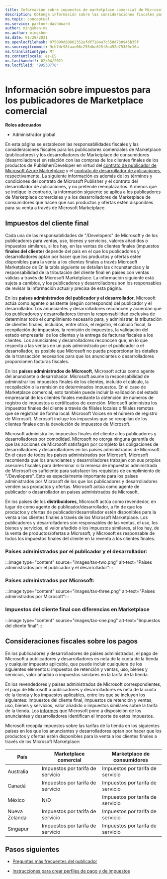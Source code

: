```yaml
---
title: Información sobre impuestos de marketplace comercial de Microsoft
description: Obtenga información sobre las consideraciones fiscales para la selección de precios, las implicaciones de pago y la responsabilidad fiscal de sus países o regiones de distribución.
ms.topic: conceptual
ms.service: partner-dashboard
author: mingshen-ms
ms.author: mingshen
ms.date: 01/29/2021
ms.openlocfilehash: 075099d80802352efdf7184a7c550d730945b35f
ms.sourcegitcommit: 9cb7dc98faae06c255dbc025f8e452d75380c16a
ms.translationtype: MT
ms.contentlocale: es-ES
ms.lasthandoff: 02/04/2021
ms.locfileid: "99530778"
---
```

# <a name="tax-details-for-commercial-marketplace-publishers"></a>Información sobre impuestos para los publicadores de Marketplace comercial

**Roles adecuados**

- Administrador global

En esta página se establecen las responsabilidades fiscales y las consideraciones fiscales para los publicadores comerciales de Marketplace (publicadores) y los desarrolladores de Marketplace de consumidores (desarrolladores) en relación con las compras de los clientes finales de los productos de Publisher/Developer en virtud del [contrato de publicador de Microsoft Azure Marketplace](https://go.microsoft.com/fwlink/p/?LinkID=699560) y el [contrato de desarrollador de aplicaciones](https://query.prod.cms.rt.microsoft.com/cms/api/am/binary/RE4o4bH), respectivamente.  La siguiente información es además de los términos y condiciones del contrato de Microsoft Publisher y el contrato del desarrollador de aplicaciones, y no pretende reemplazarlos.  A menos que se indique lo contrario, la información siguiente se aplica a los publicadores de Marketplace comerciales y a los desarrolladores de Marketplace de consumidores que hacen que sus productos y ofertas estén disponibles para su venta a través de Microsoft Marketplace. 

## <a name="end-customer-taxation"></a>Impuestos del cliente final

Cada una de las responsabilidades de "/Developers" de Microsoft y de los publicadores para ventas, uso, bienes y servicios, valores añadidos o impuestos similares, si los hay, en las ventas de clientes finales (impuestos **finales del cliente**) depende del país en el que los publicadores y desarrolladores optan por hacer que los productos y ofertas estén disponibles para la venta a los clientes finales a través Microsoft Marketplace de  En la tabla siguiente se detallan las circunstancias y la responsabilidad de la tributación del cliente final en países con ventas válidas a través de Microsoft Marketplace.  La información siguiente está sujeta a cambios, y los publicadores y desarrolladores son los responsables de revisar la información actual y precisa de esta página.

En los **países administrados del publicador y el desarrollador**, Microsoft actúa como agente o asistente (según corresponda) del publicador y el desarrollador. Los anunciantes y desarrolladores reconocen y acuerdan que los publicadores y desarrolladores tienen la responsabilidad exclusiva de determinar todo el cumplimiento necesario para, y administrar, la tributación de clientes finales, incluidos, entre otros, el registro, el cálculo fiscal, la recopilación de impuestos, la remisión de impuestos, la validación del estado empresarial de los clientes y la entrega de facturas fiscales a los clientes. Los anunciantes y desarrolladores reconocen que, en lo que respecta a las ventas en un país administrado por el publicador o el desarrollador, es posible que Microsoft no pueda proporcionar los detalles de la transacción necesarios para que los anunciantes o desarrolladores proporcionen facturas fiscales. 

En los **países administrados de Microsoft**, Microsoft actúa como agente del anunciante o desarrollador. Microsoft asume la responsabilidad de administrar los impuestos finales de los clientes, incluido el cálculo, la recopilación o la remisión de determinados impuestos. En el caso de Marketplace comercial, esto también puede incluir la validación del estado empresarial de los clientes finales mediante la obtención de números de registro de impuestos o certificados de exención. Microsoft administra los impuestos finales del cliente a través de filiales locales o filiales remotas que se registran de forma local. Microsoft Voices en el número de registro de Microsoft. Microsoft incluye los impuestos que se recopilan de los clientes finales con la devolución de impuestos de Microsoft.

Microsoft administra los impuestos finales del cliente a los publicadores y desarrolladores por comodidad.  Microsoft no otorga ninguna garantía de que las acciones de Microsoft satisfagan por completo las obligaciones de desarrolladores y desarrolladores en los países administrados de Microsoft.  En el caso de todos los países administrados por Microsoft, Microsoft recomienda que los anunciantes y desarrolladores trabajen con sus propios asesores fiscales para determinar si la remesa de impuestos administrada de Microsoft es suficiente para satisfacer los requisitos de cumplimiento de "/Developers". Esto es especialmente importante para los países administrados por Microsoft de los que los publicadores y desarrolladores venden sus productos y ofertas.  Microsoft actúa como agente de publicador o desarrollador en países administrados de Microsoft.

En los países de los **distribuidores**, Microsoft actúa como revendedor, en lugar de como agente de publicador/desarrollador, a fin de que los productos y ofertas de publicador/desarrollador estén disponibles para la venta a los clientes finales a través de los Microsoft Marketplace.  Los publicadores y desarrolladores son responsables de las ventas, el uso, los bienes y servicios, el valor añadido o los impuestos similares, si los hay, de la venta de productos/ofertas a Microsoft, y Microsoft es responsable de todos los impuestos finales del cliente en la reventa a los clientes finales.


### <a name="publisherdeveloper-managed-countries"></a>Países administrados por el publicador y el desarrollador: 

:::image type="content" source="images/tax-two.png" alt-text="Países administrados por el publicador y el desarrollador":::

### <a name="microsoft-managed-countries"></a>Países administrados por Microsoft:

:::image type="content" source="images/tax-three.png" alt-text="Países administrados por Microsoft":::

### <a name="end-customer-taxation-with-differences-in-marketplace"></a>Impuestos del cliente final con diferencias en Marketplace

:::image type="content" source="images/tax-one.png" alt-text="Impuestos del cliente final":::

## <a name="tax-considerations-on-payouts"></a>Consideraciones fiscales sobre los pagos

En los publicadores y desarrolladores de países administrados, el pago de Microsoft a publicadores y desarrolladores es neta de la cuota de la tienda y cualquier impuesto aplicable, que puede incluir cualquiera de los siguientes elementos: impuestos de retención y ventas, uso, bienes y servicios, valor añadido o impuestos similares en la tarifa de la tienda.

En los revendedores y países administrados de Microsoft correspondientes, el pago de Microsoft a publicadores y desarrolladores es neta de la cuota de la tienda y los impuestos aplicables, entre los que se incluyen los siguientes: impuestos del cliente final, impuestos de retención y ventas, uso, bienes y servicios, valor añadido o impuestos similares sobre la tarifa de la tienda. Los [informes](payout-statement.md) que Microsoft pone a disposición de los anunciantes y desarrolladores identifican el importe de estos impuestos. 

Microsoft recopila impuestos sobre las tarifas de la tienda en los siguientes países en los que los anunciantes y desarrolladores optan por hacer que los productos y ofertas estén disponibles para la venta a los clientes finales a través de los Microsoft Marketplace:

|**País**|**Marketplace comercial**|**Marketplace de consumidores**|
|----------------|-----------------------------|-----------------------|
|Australia|Impuestos por tarifa de servicio|Impuestos por tarifa de servicio|
|Canadá|Impuestos por tarifa de servicio|Impuestos por tarifa de servicio|
|México|N/D|Impuestos por tarifa de servicio|
|Nueva Zelanda|Impuestos por tarifa de servicio|Impuestos por tarifa de servicio|
|Singapur|Impuestos por tarifa de servicio|Impuestos por tarifa de servicio|


## <a name="next-steps"></a>Pasos siguientes

- [Preguntas más frecuentes del publicador](https://docs.microsoft.com/azure/marketplace/marketplace-faq-publisher-guide) 

- [Instrucciones para crear perfiles de pago y de impuestos](https://docs.microsoft.com/partner-center/set-up-your-payout-account?context=/azure/marketplace/context/context#create-a-payment-profile) 

